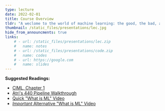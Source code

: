 ```yaml
---
type: lecture
date: 2022-02-01
title: Course Overview
tldr: "A weclome to the world of machine learning: the good, the bad, and the ugly."
thumbnail: /static_files/presentations/lec.jpg
hide_from_announcments: true
links: 
    # - url: /static_files/presentations/lec.zip
    #   name: notes
    # - url: /static_files/presentations/code.zip
    #   name: codes
    # - url: https://google.com
    #   name: slides
---
```

 **Suggested Readings:** 
- [CIML, Chapter 1](hhttp://ciml.info/dl/v0_99/ciml-v0_99-all.pdf)
- [Atri's 440 Pipeline Walkthrough](http://www-student.cse.buffalo.edu/~atri/algo-and-society/support/notes/compas/index.html)
- [Quick "What is ML" Video](https://youtu.be/cKxRvEZd3Mw?t=25)
- [*Important* Alternative "What is ML" Video](https://www.youtube.com/watch?v=l85TUzNbnPc)